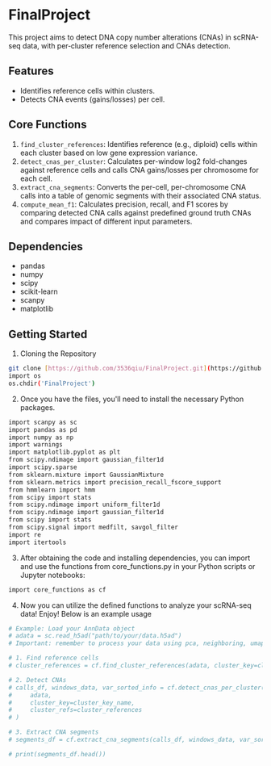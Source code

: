 # FinalProject
This project aims to detect DNA copy number alterations (CNAs) in scRNA-seq data, with per‑cluster reference selection and CNAs detection.
## Features
-   Identifies reference cells within clusters.
-   Detects CNA events (gains/losses) per cell.
## Core Functions
1.  `find_cluster_references`: Identifies reference (e.g., diploid) cells within each cluster based on low gene expression variance.
2.  `detect_cnas_per_cluster`: Calculates per-window log2 fold-changes against reference cells and calls CNA gains/losses per chromosome for each cell.
3.  `extract_cna_segments`: Converts the per-cell, per-chromosome CNA calls into a table of genomic segments with their associated CNA status.
4.  `compute_mean_f1`: Calculates precision, recall, and F1 scores by comparing detected CNA calls against predefined ground truth CNAs and compares impact of different input parameters.
## Dependencies
-   pandas
-   numpy
-   scipy
-   scikit-learn
-   scanpy
-   matplotlib
## Getting Started

1. Cloning the Repository

```bash
git clone [https://github.com/3536qiu/FinalProject.git](https://github.com/3536qiu/FinalProject.git)
import os
os.chdir('FinalProject')
```
2. Once you have the files, you'll need to install the necessary Python packages.
```bash
import scanpy as sc
import pandas as pd
import numpy as np
import warnings
import matplotlib.pyplot as plt
from scipy.ndimage import gaussian_filter1d
import scipy.sparse
from sklearn.mixture import GaussianMixture
from sklearn.metrics import precision_recall_fscore_support
from hmmlearn import hmm
from scipy import stats
from scipy.ndimage import uniform_filter1d
from scipy.ndimage import gaussian_filter1d
from scipy import stats
from scipy.signal import medfilt, savgol_filter
import re
import itertools
```
3. After obtaining the code and installing dependencies, you can import and use the functions from core_functions.py in your Python scripts or Jupyter notebooks:
```bash
import core_functions as cf
```
4. Now you can utilize the defined functions to analyze your scRNA-seq data! Enjoy! Below is an example usage
```bash
# Example: Load your AnnData object
# adata = sc.read_h5ad("path/to/your/data.h5ad")
# Important: remember to process your data using pca, neighboring, umap and leiden

# 1. Find reference cells
# cluster_references = cf.find_cluster_references(adata, cluster_key=cluster_key_name)

# 2. Detect CNAs
# calls_df, windows_data, var_sorted_info = cf.detect_cnas_per_cluster(
#     adata,
#     cluster_key=cluster_key_name,
#     cluster_refs=cluster_references
# )

# 3. Extract CNA segments
# segments_df = cf.extract_cna_segments(calls_df, windows_data, var_sorted_info)

# print(segments_df.head())
```

